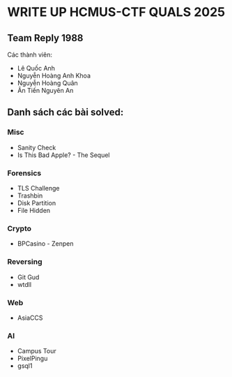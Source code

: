 # WRITE UP HCMUS-CTF QUALS 2025

## Team Reply 1988

Các thành viên:
- Lê Quốc Anh
- Nguyễn Hoàng Anh Khoa
- Nguyễn Hoàng Quân
- Ân Tiến Nguyên An


## Danh sách các bài solved:

### Misc

- Sanity Check
- Is This Bad Apple? - The Sequel

### Forensics

- TLS Challenge
- Trashbin
- Disk Partition
- File Hidden

### Crypto

- BPCasino - Zenpen

### Reversing

- Git Gud
- wtdll

### Web

- AsiaCCS

### AI

- Campus Tour
- PixelPingu
- gsql1